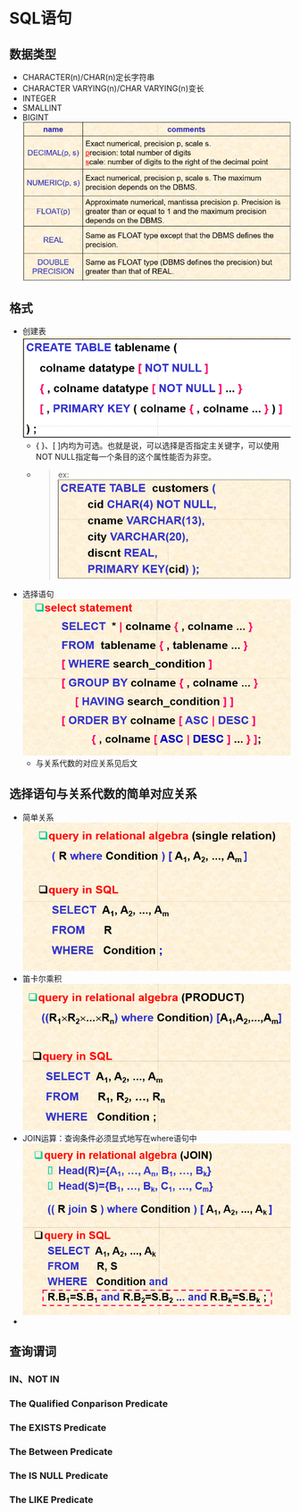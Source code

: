 # SQL语句
## 数据类型
+ CHARACTER(n)/CHAR(n)定长字符串
+ CHARACTER VARYING(n)/CHAR VARYING(n)变长
+ INTEGER
+ SMALLINT
+ BIGINT  
![](img/2019-10-24-01-30-14.png)

## 格式
+ 创建表  
  ![](img/2019-10-24-01-31-55.png)
  + { }、[ ]内均为可选。也就是说，可以选择是否指定主关键字，可以使用NOT NULL指定每一个条目的这个属性能否为非空。 
  + > ex:![](img/2019-10-24-01-34-44.png)
+ 选择语句  
  ![](img/2019-10-24-01-45-02.png)
  + 与关系代数的对应关系见后文

  
## 选择语句与关系代数的简单对应关系
+ 简单关系  
  ![](img/2019-10-24-01-48-02.png)
+ 笛卡尔乘积  
  ![](img/2019-10-24-01-48-27.png)
+ JOIN运算：查询条件必须显式地写在where语句中  
  ![](img/2019-10-24-01-50-46.png)
+ 



## 查询谓词
### IN、NOT IN
### The Qualified Conparison Predicate
### The EXISTS Predicate
### The Between Predicate
### The IS NULL Predicate
### The LIKE Predicate
